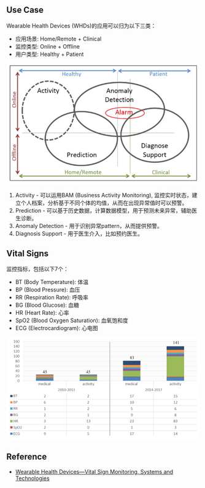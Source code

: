 ## Use Case
Wearable Health Devices (WHDs)的应用可以归为以下三类：
* 应用场景: Home/Remote + Clinical
* 监控类型: Online + Offline
* 用户类型: Healthy + Patient

![Classification](./images/sensors-18-02414-g001.jpg)

1. Activity - 可以运用BAM (Business Activity Monitoring), 监控实时状态，建立个人档案，分析基于不同个体的均值，从而在出现异常值时可以预警。
2. Prediction - 可以基于历史数据，计算数据模型，用于预测未来异常，辅助医生诊断。
3. Anomaly Detection - 用于识别异常pattern，从而提供预警。
4. Diagnosis Support - 用于医生介入，比如预约医生。


## Vital Signs
监控指标，包括以下7个：
* BT (Body Temperature): 体温
* BP (Blood Pressure): 血压
* RR (Respiration Rate): 呼吸率
* BG (Blood Glucose): 血糖
* HR (Heart Rate): 心率
* SpO2 (Blood Oxygen Saturation): 血氧饱和度
* ECG (Electrocardiogram): 心电图

![Signs](./images/sensors-18-02414-g002.jpg)


## Reference
* [Wearable Health Devices—Vital Sign Monitoring, Systems and Technologies](https://www.ncbi.nlm.nih.gov/pmc/articles/PMC6111409/)
